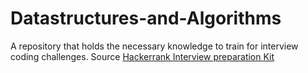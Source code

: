 # Datastructures-and-Algorithms
A repository that holds the necessary knowledge to train for interview coding challenges. Source [Hackerrank Interview preparation Kit](https://www.hackerrank.com/interview/interview-preparation-kit)
